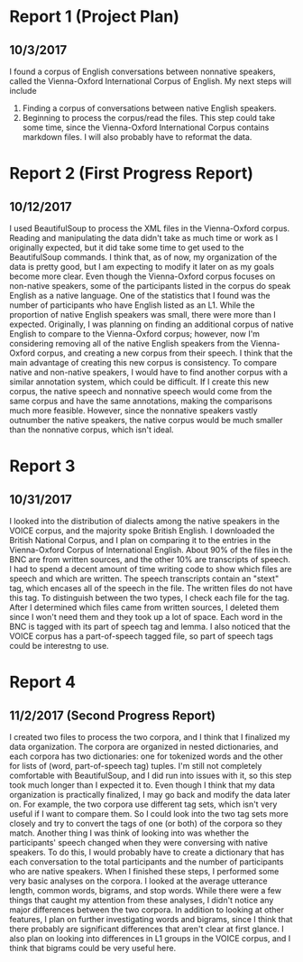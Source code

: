 # Report 1 (Project Plan)
## 10/3/2017
I found a corpus of English conversations between nonnative speakers, called the Vienna-Oxford International Corpus of English. My next steps will include
1. Finding a corpus of conversations between native English speakers.
2. Beginning to process the corpus/read the files. This step could take some time, since the Vienna-Oxford International Corpus contains markdown files. I will also probably have to reformat the data.

# Report 2 (First Progress Report)
## 10/12/2017
I used BeautifulSoup to process the XML files in the Vienna-Oxford corpus. Reading and manipulating the data didn't take as much time or work as I originally expected, but it did take some time to get used to the BeautifulSoup commands. I think that, as of now, my organization of the data is pretty good, but I am expecting to modify it later on as my goals become more clear.
Even though the Vienna-Oxford corpus focuses on non-native speakers, some of the participants listed in the corpus do speak English as a native language. One of the statistics that I found was the number of participants who have English listed as an L1. While the proportion of native English speakers was small, there were more than I expected. Originally, I was planning on finding an additional corpus of native English to compare to the Vienna-Oxford corpus; however, now I'm considering removing all of the native English speakers from the Vienna-Oxford corpus, and creating a new corpus from their speech. I think that the main advantage of creating this new corpus is consistency. To compare native and non-native speakers, I would have to find another corpus with a similar annotation system, which could be difficult. If I create this new corpus, the native speech and nonnative speech would come from the same corpus and have the same annotations, making the comparisons much more feasible. However, since the nonnative speakers vastly outnumber the native speakers, the native corpus would be much smaller than the nonnative corpus, which isn't ideal.

# Report 3
## 10/31/2017
I looked into the distribution of dialects among the native speakers in the VOICE corpus, and the majority spoke British English. I downloaded the British National Corpus, and I plan on comparing it to the entries in the Vienna-Oxford Corpus of International English. About 90% of the files in the BNC are from written sources, and the other 10% are transcripts of speech. I had to spend a decent amount of time writing code to show which files are speech and which are written. The speech transcripts contain an "stext" tag, which encases all of the speech in the file. The written files do not have this tag. To distinguish between the two types, I check each file for the tag. After I determined which files came from written sources, I deleted them since I won't need them and they took up a lot of space. Each word in the BNC is tagged with its part of speech tag and lemma. I also noticed that the VOICE corpus has a part-of-speech tagged file, so part of speech tags could be interestng to use.

# Report 4
## 11/2/2017 (Second Progress Report)
I created two files to process the two corpora, and I think that I finalized my data organization. The corpora are organized in nested dictionaries, and each corpora has two dictionaries: one for tokenized words and the other for lists of (word, part-of-speech tag) tuples. I'm still not completely comfortable with BeautifulSoup, and I did run into issues with it, so this step took much longer than I expected it to. Even though I think that my data organization is practically finalized, I may go back and modify the data later on. For example, the two corpora use different tag sets, which isn't very useful if I want to compare them. So I could look into the two tag sets more closely and try to convert the tags of one (or both) of the corpora so they match. Another thing I was think of looking into was whether the participants' speech changed when they were conversing with native speakers. To do this, I would probably have to create a dictionary that has each conversation to the total participants and the number of participants who are native speakers. When I finished these steps, I performed some very basic analyses on the corpora. I looked at the average utterance length, common words, bigrams, and stop words. While there were a few things that caught my attention from these analyses, I didn't notice any major differences between the two corpora. In addition to looking at other features, I plan on further investigating words and bigrams, since I think that there probably are significant differences that aren't clear at first glance. I also plan on looking into differences in L1 groups in the VOICE corpus, and I think that bigrams could be very useful here.